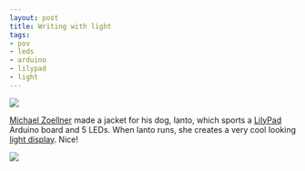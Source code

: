 ```yaml
---
layout: post
title: Writing with light
tags:
- pov
- leds
- arduino
- lilypad
- light
---
```

![](http://blog.nataliabuckley.co.uk/images/Ianto_Makers_02.jpg)

[Michael Zoellner][2] made a jacket for his dog, Ianto, which sports a [LilyPad][3] Arduino board and 5 LEDs. When Ianto runs, she creates a very cool looking [light display][1]. Nice!

![](http://blog.nataliabuckley.co.uk/images/Ianto_Makers_05.jpg)

[1]: http://i.document.m05.de/?p=970
[2]: http://i.document.m05.de/
[3]: http://www.arduino.cc/en/Main/ArduinoBoardLilyPad
